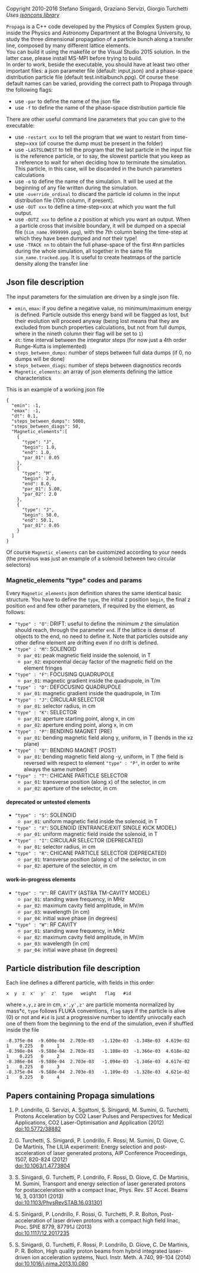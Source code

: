 Copyright 2010-2016 Stefano Sinigardi, Graziano Servizi, Giorgio Turchetti  
*Uses [jsoncons library](https://github.com/danielaparker/jsoncons)*

`Propaga` is a C++ code developed by the Physics of Complex System group, inside the Physics and Astronomy Department at the Bologna University, to study the three dimensional propagation of a particle bunch along a transfer line, composed by many different lattice elements.  
You can build it using the makefile or the Visual Studio 2015 solution. In the latter case, please install MS-MPI before trying to build.  
In order to work, beside the executable, you should have at least two other important files: a json parameter file (default: input.json) and a phase-space distribution particle file (default test.initialbunch.ppg). Of course these default names can be varied, providing the correct path to Propaga through the following flags:

+ use `-par` to define the name of the json file
+ use `-f` to define the name of the phase-space distribution particle file

There are other useful command line parameters that you can give to the executable:

+ use `-restart xxx` to tell the program that we want to restart from time-step=xxx (of course the dump must be present in the folder)
+ use `-LASTSLOWEST` to tell the program that the last particle in the input file is the reference particle, or to say, the slowest particle that you keep as a reference to wait for when deciding how to terminate the simulation. This particle, in this case, will be discarded in the bunch parameters calculations
+ use `-o` to define the name of the simulation. It will be used at the beginning of any file written during the simulation.
+ use `-override_ordinal` to discard the particle id column in the input distribution file (10th column, if present).
+ use `-OUT xxx` to define a time-step=xxx at which you want the full output.
+ use `-OUTZ xxx` to define a *z* position at which you want an output. When a particle cross that invisible boundary, it will be dumped on a special file (`sim_name.9999999.ppg`), with the 7th column being the time-step at which they have been dumped and *not* their type!
+ use `-TRACK nn` to obtain the full phase-space of the first #nn particles during the whole simulation, all together in the same file `sim_name.tracked.ppg`. It is useful to create heatmaps of the particle density along the transfer line


## Json file description ##
The input parameters for the simulation are driven by a single json file.

+ `emin`, `emax`: if you define a negative value, no minimum/maximum energy is defined. Particle outside this energy band will be flagged as lost, but their evolution will proceed anyway (being lost means that they are excluded from bunch properties calculations, but not from full dumps, where in the nineth column their flag will be set to `1`)
+ `dt`: time interval between the integrator steps (for now just a 4th order Runge-Kutta is implemented)
+ `steps_between_dumps`: number of steps between full data dumps (if 0, no dumps will be done)
+ `steps_between_diags`: number of steps between diagnostics records
+ `Magnetic_elements`: an array of json elements defining the lattice characteristics

This is an example of a working json file

```
{
  "emin": -1,
  "emax": -1,
  "dt": 0.1,
  "steps_between_dumps": 5000,
  "steps_between_diags": 50,
  "Magnetic_elements":[
    {
      "type": "J",
      "begin": 1.0,
      "end": 1.0,
      "par_01": 0.05
    },
    {
      "type": "M",
      "begin": 2.0,
      "end": 8.0,
      "par_01": 5.00,
      "par_02": 2.0
    },
    {
      "type": "J",
      "begin": 50.0,
      "end": 50.1,
      "par_01": 0.05
    }
  ]
}
```

Of course `Magnetic_elements` can be customized according to your needs (the previous was just an example of a solenoid between two circular selectors)

### Magnetic_elements "type" codes and params ###
Every `Magnetic_elements` json definition shares the same identical basic structure. You have to define the `type`, the initial z position `begin`, the final z position `end` and few other parameters, if required by the element, as follows:

+ `"type" : "O"`: DRIFT: useful to define the minimum *z* the simulation should reach, through the parameter `end`. If the lattice is dense of objects to the end, no need to define it. Note that particles outside any other define element are drifting even if no drift is defined.
+ `"type" : "M"`: SOLENOID
  - `par_01`: peak magnetic field inside the solenoid, in T
  - `par_02`: exponential decay factor of the magnetic field on the element fringes
+ `"type" : "F"`: FOCUSING QUADRUPOLE
  - `par_01`: magnetic gradient inside the quadrupole, in T/m
+ `"type" : "D"`: DEFOCUSING QUADRUPOLE
  - `par_01`: magnetic gradient inside the quadrupole, in T/m
+ `"type" : "J"`: CIRCULAR SELECTOR
  - `par_01`: selector radius, in cm
+ `"type" : "K"`: SELECTOR
  - `par_01`: aperture starting point, along x, in cm
  - `par_02`: aperture ending point, along x, in cm
+ `"type" : "P"`: BENDING MAGNET (PRE)
  - `par_01`: bending magnetic field along y, uniform, in T (bends in the xz plane)
+ `"type" : "Q"`: BENDING MAGNET (POST)
  - `par_01`: bending magnetic field along -y, uniform, in T (the field is reversed with respect to element `"type" : "P"`, in order to write always the same number)
+ `"type" : "T"`: CHICANE PARTICLE SELECTOR
  - `par_01`: transverse position (along x) of the selector, in cm
  - `par_02`: aperture of the selector, in cm

#### deprecated or untested elements ####

+ `"type" : "S"`: SOLENOID
  - `par_01`: uniform magnetic field inside the solenoid, in T
+ `"type" : "X"`: SOLENOID (ENTRANCE/EXIT SINGLE KICK MODEL)
  - `par_01`: uniform magnetic field inside the solenoid, in T
+ `"type" : "I"`: CIRCULAR SELECTOR (DEPRECATED)
  - `par_01`: selector radius, in cm
+ `"type" : "R"`: CHICANE PARTICLE SELECTOR (DEPRECATED)
  - `par_01`: transverse position (along x) of the selector, in cm
  - `par_02`: aperture of the selector, in cm

#### work-in-progress elements ####

+ `"type" : "V"`: RF CAVITY (ASTRA TM-CAVITY MODEL)
  - `par_01`: standing wave frequency, in MHz
  - `par_02`: maximum cavity field amplitude, in MV/m
  - `par_03`: wavelength (in cm)
  - `par_04`: initial wave phase (in degrees)
+ `"type" : "W"`: RF CAVITY
  - `par_01`: standing wave frequency, in MHz
  - `par_02`: maximum cavity field amplitude, in MV/m
  - `par_03`: wavelength (in cm)
  - `par_04`: initial wave phase (in degrees)


## Particle distribution file description ##
Each line defines a different particle, with fields in this order:
```
x  y  z  x'  y'  z'  type   weight   flag   #id
```
where `x,y,z` are in cm, `x',y',z'` are particle momenta normalized by mass*c, `type` follows FLUKA conventions, `flag` says if the particle is alive (0) or not and `#id` is just a progressive number to identify univocally each one of them from the beginning to the end of the simulation, even if shuffled inside the file

```
-8.375e-04  -9.600e-04  2.703e-03   -1.120e-03  -1.348e-03  4.619e-02   1    0.225   0     1
-8.398e-04  -9.588e-04  2.703e-03   -1.108e-03  -1.366e-03  4.618e-02   1    0.225   0     2
-8.386e-04  -9.588e-04  2.703e-03   -1.094e-03  -1.346e-03  4.617e-02   1    0.225   0     3
-8.375e-04  -9.588e-04  2.703e-03   -1.109e-03  -1.328e-03  4.621e-02   1    0.225   0     4
```

## Papers containing Propaga simulations ##

1) P. Londrillo, G. Servizi, A. Sgattoni, S. Sinigardi, M. Sumini, G. Turchetti, Protons Acceleration by CO2 Laser Pulses and Perspectives for Medical Applications,
CO2 Laser-Optimisation and Application (2012)  
[doi:10.5772/38882](http://www.intechopen.com/books/co2-laser-optimisation-and-application/protons-acceleration-from-co2-laser-pulses-for-biomedical-applications)

2) G. Turchetti, S. Sinigardi, P. Londrillo, F. Rossi, M. Sumini, D. Giove, C. De Martinis, The LILIA experiment: Energy selection and post-acceleration of laser generated protons, AIP Conference Proceedings, 1507, 820-824 (2012)  
[doi:10.1063/1.4773804](http://dx.doi.org/10.1063/1.4773804)

3) S. Sinigardi, G. Turchetti, P. Londrillo, F. Rossi, D. Giove, C. De Martinis, M. Sumini, Transport and energy selection of laser generated protons for postacceleration with a compact linac, Phys. Rev. ST Accel. Beams 16, 3, 031301 (2013)  
[doi:10.1103/PhysRevSTAB.16.031301](http://link.aps.org/doi/10.1103/PhysRevSTAB.16.031301)

4) S. Sinigardi, P. Londrillo, F. Rossi, G. Turchetti, P. R. Bolton, Post-acceleration of laser driven protons with a compact high field linac, Proc. SPIE 8779, 87791J (2013)  
[doi:10.1117/12.2017235](http://dx.doi.org/10.1117/12.2017235)

5) S. Sinigardi, G. Turchetti, F. Rossi, P. Londrillo, D. Giove, C. De Martinis, P. R. Bolton, High quality proton beams from hybrid integrated laser-driven ion acceleration systems, Nucl. Instr. Meth. A 740, 99-104 (2014)  
[doi:10.1016/j.nima.2013.10.080](http://www.sciencedirect.com/science/article/pii/S0168900213014873)
